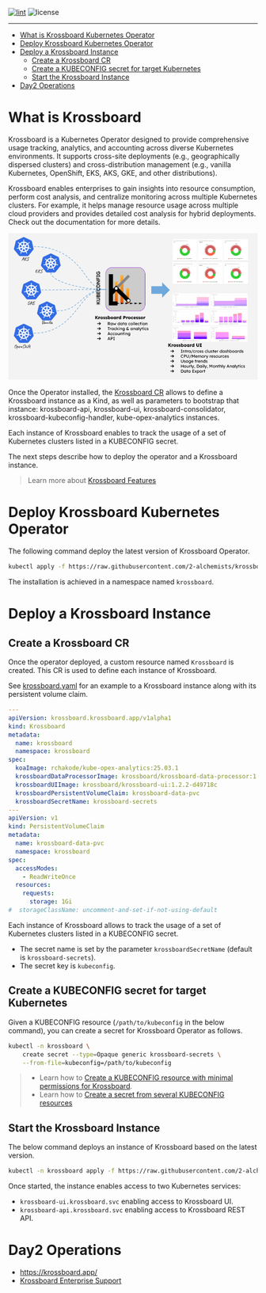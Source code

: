 [![lint](https://img.shields.io/github/actions/workflow/status/2-alchemists/krossboard-kubernetes-operator/lint.yml?label=Lint&style=for-the-badge&logo=github)](https://github.com/2-alchemists/krossboard-kubernetes-operator/actions/workflows/lint.yml)
![license](https://img.shields.io/github/license/2-alchemists/krossboard-kubernetes-operator.svg?label=License&style=for-the-badge)

---

<!-- vscode-markdown-tkubectl -->
- [What is Krossboard Kubernetes Operator](#what-is-krossboard)
- [Deploy Krossboard Kubernetes Operator](#deploy-krossboard-kubernetes-operator)
- [Deploy a Krossboard Instance](#deploy-a-krossboard-instance)
  - [Create a Krossboard CR](#create-a-krossboard-cr)
  - [Create a KUBECONFIG secret for target Kubernetes](#create-a-kubeconfig-secret-for-target-kubernetes)
  - [Start the Krossboard Instance](#start-the-krossboard-instance)
- [Day2 Operations](#day2-operations)

<!-- vscode-markdown-toc-config
	numbering=false
	autoSave=true
	/vscode-markdown-toc-config -->
<!-- /vscode-markdown-tkubectl -->

# What is Krossboard

Krossboard is a Kubernetes Operator designed to provide comprehensive usage tracking, analytics, and accounting across diverse Kubernetes environments. It supports cross-site deployments (e.g., geographically dispersed clusters) and cross-distribution management (e.g., vanilla Kubernetes, OpenShift, EKS, AKS, GKE, and other distributions).

Krossboard enables enterprises to gain insights into resource consumption, perform cost analysis, and centralize monitoring across multiple Kubernetes clusters. For example, it helps manage resource usage across multiple cloud providers and provides detailed cost analysis for hybrid deployments. Check out the documentation for more details.

![](krossboard-architecture-overview.png)


Once the Operator installed, the [Krossboard CR](https://raw.githubusercontent.com/2-alchemists/krossboard-kubernetes-operator/main/config/releases/latest/krossboard/krossboard-kubernetes-operator.yaml) allows to define a Krossboard instance as a Kind, as well as parameters to bootstrap that instance: krossboard-api, krossboard-ui, krossboard-consolidator, krossboard-kubeconfig-handler, kube-opex-analytics instances.

Each instance of Krossboard enables to track the usage of a set of Kubernetes clusters listed in a KUBECONFIG secret.

The next steps describe how to deploy the operator and a Krossboard instance.

> Learn more about [Krossboard Features](./docs/what-is-krossboard.md)

# <a name='DeployKrossboardOperator'></a>Deploy Krossboard Kubernetes Operator
The following command deploy the latest version of Krossboard Operator.

```bash
kubectl apply -f https://raw.githubusercontent.com/2-alchemists/krossboard-kubernetes-operator/main/config/releases/latest/krossboard/krossboard-kubernetes-operator.yaml
```

The installation is achieved in a namespace named `krossboard`.

# <a name='DeployaKrossboardInstance'></a>Deploy a Krossboard Instance

## <a name='CreateaKrossboardCR'></a>Create a Krossboard CR

Once the operator deployed, a custom resource named `Krossboard` is created. This CR is used to define each instance of Krossboard.

See [krossboard.yaml](https://github.com/2-alchemists/krossboard-kubernetes-operator/blob/main/config/releases/latest/krossboard/krossboard.yaml) for an example to a Krossboard instance along with its persistent volume claim.

```yaml
---
apiVersion: krossboard.krossboard.app/v1alpha1
kind: Krossboard
metadata:
  name: krossboard
  namespace: krossboard
spec:
  koaImage: rchakode/kube-opex-analytics:25.03.1
  krossboardDataProcessorImage: krossboard/krossboard-data-processor:1.3.0
  krossboardUIImage: krossboard/krossboard-ui:1.2.2-d49718c
  krossboardPersistentVolumeClaim: krossboard-data-pvc
  krossboardSecretName: krossboard-secrets
---
apiVersion: v1
kind: PersistentVolumeClaim
metadata:
  name: krossboard-data-pvc
  namespace: krossboard
spec:
  accessModes:
    - ReadWriteOnce
  resources:
    requests:
      storage: 1Gi
#  storageClassName: uncomment-and-set-if-not-using-default
```

Each instance of Krossboard allows to track the usage of a set of Kubernetes clusters listed in a KUBECONFIG secret. 

* The secret name is set by the parameter `krossboardSecretName` (default is `krossboard-secrets`).
* The secret key is `kubeconfig`. 

## <a name='CreateaKUBECONFIGsecretfortargetKubernetes'></a>Create a KUBECONFIG secret for target Kubernetes
Given a KUBECONFIG resource (`/path/to/kubeconfig` in the below command), you can create a secret for Krossboard Operator as follows. 

```bash
kubectl -n krossboard \
    create secret --type=Opaque generic krossboard-secrets \
    --from-file=kubeconfig=/path/to/kubeconfig
```

> * Learn how to [Create a KUBECONFIG resource with minimal permissions for Krossboard](./docs/create-kubeconfig-with-minimal-permissions.md).
> * Learn how to [Create a secret from several KUBECONFIG resources](./docs/create-kubeconfig-secret.md)


## <a name='StarttheKrossboardInstance'></a>Start the Krossboard Instance
The below command deploys an instance of Krossboard based on the latest version.

```bash
kubectl -n krossboard apply -f https://raw.githubusercontent.com/2-alchemists/krossboard-kubernetes-operator/main/config/releases/latest/krossboard/krossboard-deployment.yaml
```

Once started, the instance enables access to two Kubernetes services:

* `krossboard-ui.krossboard.svc` enabling access to Krossboard UI.
* `krossboard-api.krossboard.svc` enabling access to Krossboard REST API.

# Day2 Operations

* https://krossboard.app/
* [Krossboard Enterprise Support](https://krossboard.app/#pricing) 
